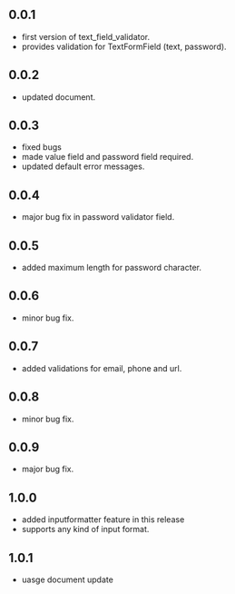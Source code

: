 ## 0.0.1

* first version of text_field_validator.
* provides validation for TextFormField (text, password).

## 0.0.2

* updated document.

## 0.0.3

* fixed bugs
* made value field and password field required.
* updated default error messages.

## 0.0.4
* major bug fix in password validator field.

## 0.0.5
* added maximum length for password character.

## 0.0.6
* minor bug fix.

## 0.0.7
* added validations for email, phone and url.

## 0.0.8
* minor bug fix.

## 0.0.9
* major bug fix.

## 1.0.0
* added inputformatter feature in this release
* supports any kind of input format.

## 1.0.1
* uasge document update
